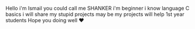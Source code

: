 Hello i'm Ismail you could call me SHANKER
i'm beginner i know language C basics i will share my stupid projects may be my projects will help 1st year students 
Hope you doing well ♥
